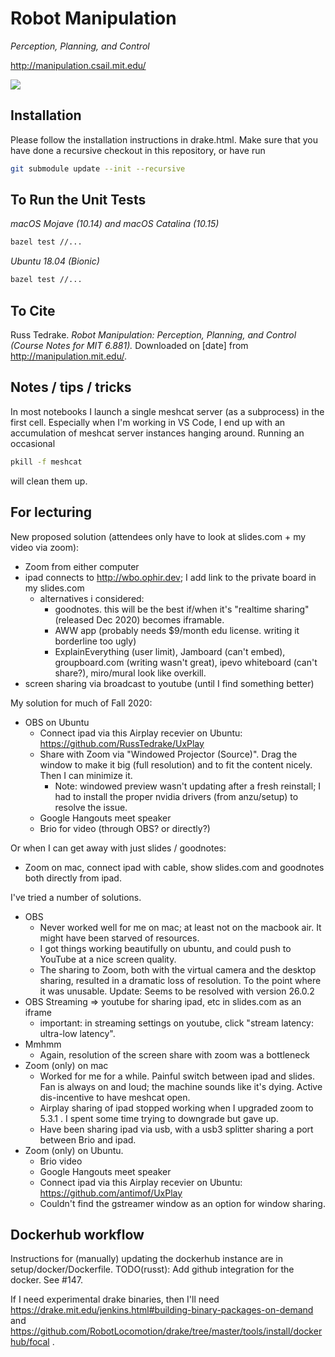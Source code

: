 # Robot Manipulation

_Perception, Planning, and Control_

<http://manipulation.csail.mit.edu/>

![](https://github.com/RussTedrake/manipulation/workflows/CI/badge.svg)

## Installation

Please follow the installation instructions in drake.html.  Make sure that you have done a recursive checkout in this repository, or have run

```bash
git submodule update --init --recursive
```

## To Run the Unit Tests

_macOS Mojave (10.14) and macOS Catalina (10.15)_

```zsh
bazel test //...
```

_Ubuntu 18.04 (Bionic)_

```bash
bazel test //...
```

## To Cite

Russ Tedrake. _Robot Manipulation: Perception, Planning, and Control (Course
Notes for MIT 6.881)._ Downloaded on [date] from <http://manipulation.mit.edu/>.


## Notes / tips / tricks

In most notebooks I launch a single meshcat server (as a subprocess) in the first cell.  Especially when I'm working in VS Code, I end up with an accumulation of meshcat server instances hanging around.  Running an occasional
```bash
pkill -f meshcat
```
will clean them up.


## For lecturing

New proposed solution (attendees only have to look at slides.com + my video via zoom):
- Zoom from either computer
- ipad connects to http://wbo.ophir.dev; I add link to the private board in my slides.com
  - alternatives i considered:
    - goodnotes.  this will be the best if/when it's "realtime sharing" (released Dec 2020) becomes iframable.
    - AWW app (probably needs $9/month edu license.  writing it borderline too ugly)
    - ExplainEverything (user limit), Jamboard (can't embed), groupboard.com (writing wasn't great), ipevo whiteboard (can't share?), miro/mural look like overkill.
- screen sharing via broadcast to youtube (until I find something better)

My solution for much of Fall 2020:
- OBS on Ubuntu
  - Connect ipad via this Airplay recevier on Ubuntu: https://github.com/RussTedrake/UxPlay
  - Share with Zoom via "Windowed Projector (Source)".  Drag the window to make it big (full resolution) and to fit the content nicely.  Then I can minimize it.
    - Note: windowed preview wasn't updating after a fresh reinstall; I had to install the proper nvidia drivers (from anzu/setup) to resolve the issue.
  - Google Hangouts meet speaker
  - Brio for video (through OBS?  or directly?)

Or when I can get away with just slides / goodnotes:
- Zoom on mac, connect ipad with cable, show slides.com and goodnotes both directly from ipad.

I've tried a number of solutions.
- OBS
  - Never worked well for me on mac; at least not on the macbook air.  It might have been starved of resources.
  - I got things working beautifully on ubuntu, and could push to YouTube at a nice screen quality.
  - The sharing to Zoom, both with the virtual camera and the desktop sharing, resulted in a dramatic loss of resolution.  To the point where it was unusable.  Update: Seems to be resolved with version 26.0.2
- OBS Streaming => youtube for sharing ipad, etc in slides.com as an iframe
  - important: in streaming settings on youtube, click "stream latency: ultra-low latency".
- Mmhmm
  - Again, resolution of the screen share with zoom was a bottleneck
- Zoom (only) on mac
  - Worked for me for a while.  Painful switch between ipad and slides.  Fan is always on and loud; the machine sounds like it's dying.  Active dis-incentive to have meshcat open.
  - Airplay sharing of ipad stopped working when I upgraded zoom to 5.3.1 .  I spent some time trying to downgrade but gave up.
  - Have been sharing ipad via usb, with a usb3 splitter sharing a port between Brio and ipad.
- Zoom (only) on Ubuntu.
  - Brio video
  - Google Hangouts meet speaker
  - Connect ipad via this Airplay recevier on Ubuntu: https://github.com/antimof/UxPlay
  - Couldn't find the gstreamer window as an option for window sharing.

## Dockerhub workflow

Instructions for (manually) updating the dockerhub instance are in setup/docker/Dockerfile.
TODO(russt): Add github integration for the docker.  See #147.

If I need experimental drake binaries, then I'll need
https://drake.mit.edu/jenkins.html#building-binary-packages-on-demand and https://github.com/RobotLocomotion/drake/tree/master/tools/install/dockerhub/focal . 


